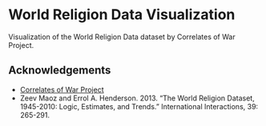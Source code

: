 
# World Religion Data Visualization

Visualization of the World Religion Data dataset by Correlates of War Project.

## Acknowledgements

 - [Correlates of War Project](https://data.world/cow)
 - Zeev Maoz and Errol A. Henderson. 2013. “The World Religion Dataset, 1945-2010: Logic, Estimates, and Trends.” International Interactions, 39: 265-291. 
  
